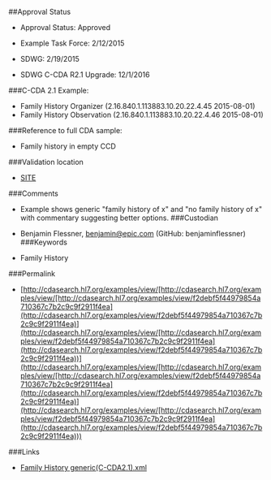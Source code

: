 ##Approval Status 

* Approval Status: Approved
* Example Task Force: 2/12/2015
* SDWG: 2/19/2015

* SDWG C-CDA R2.1 Upgrade: 12/1/2016    

###C-CDA 2.1 Example: 


* Family History Organizer (2.16.840.1.113883.10.20.22.4.45 2015-08-01)
* Family History Observation (2.16.840.1.113883.10.20.22.4.46 2015-08-01)

###Reference to full CDA sample:
* Family history in empty CCD


###Validation location

* [SITE](https://sitenv.org/c-cda-validator)


###Comments

* Example shows generic "family history of x" and "no family history of x" with commentary suggesting better options.
###Custodian

* Benjamin Flessner, benjamin@epic.com (GitHub: benjaminflessner)
###Keywords

* Family History

###Permalink 

* [http://cdasearch.hl7.org/examples/view/[http://cdasearch.hl7.org/examples/view/[http://cdasearch.hl7.org/examples/view/f2debf5f44979854a710367c7b2c9c9f2911f4ea](http://cdasearch.hl7.org/examples/view/f2debf5f44979854a710367c7b2c9c9f2911f4ea)](http://cdasearch.hl7.org/examples/view/[http://cdasearch.hl7.org/examples/view/f2debf5f44979854a710367c7b2c9c9f2911f4ea](http://cdasearch.hl7.org/examples/view/f2debf5f44979854a710367c7b2c9c9f2911f4ea))](http://cdasearch.hl7.org/examples/view/[http://cdasearch.hl7.org/examples/view/[http://cdasearch.hl7.org/examples/view/f2debf5f44979854a710367c7b2c9c9f2911f4ea](http://cdasearch.hl7.org/examples/view/f2debf5f44979854a710367c7b2c9c9f2911f4ea)](http://cdasearch.hl7.org/examples/view/[http://cdasearch.hl7.org/examples/view/f2debf5f44979854a710367c7b2c9c9f2911f4ea](http://cdasearch.hl7.org/examples/view/f2debf5f44979854a710367c7b2c9c9f2911f4ea)))

###Links 

* [Family History generic(C-CDA2.1).xml](https://github.com/HL7/C-CDA-Examples/tree/master/Family%20History/Family%20History%20Generic/Family%20History%20generic%28C-CDA2.1%29.xml)
